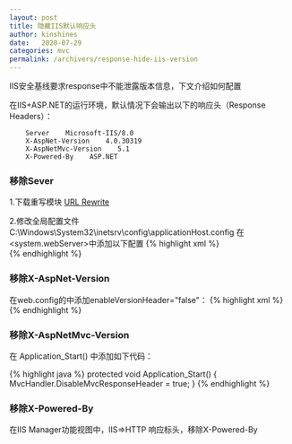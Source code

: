 ```yaml
---
layout: post
title: 隐藏IIS默认响应头
author: kinshines
date:   2020-07-29
categories: mvc
permalink: /archivers/response-hide-iis-version
---
```


<p class="lead">IIS安全基线要求response中不能泄露版本信息，下文介绍如何配置</p>
在IIS+ASP.NET的运行环境，默认情况下会输出以下的响应头（Response Headers）：

        Server    Microsoft-IIS/8.0
        X-AspNet-Version    4.0.30319
        X-AspNetMvc-Version    5.1
        X-Powered-By    ASP.NET

### 移除Sever
1.下载重写模块
[URL Rewrite](https://www.iis.net/downloads/microsoft/url-rewrite)

2.修改全局配置文件 C:\Windows\System32\inetsrv\config\applicationHost.config
在<system.webServer>中添加以下配置
{% highlight xml %}
    <rewrite>
        <allowedServerVariables>
            <add name="REMOTE_ADDR" />
        </allowedServerVariables>            
        <outboundRules>
            <rule name="REMOVE_RESPONSE_SERVER">
                <match serverVariable="RESPONSE_SERVER" pattern=".*" />
                <action type="Rewrite" />
            </rule>
        </outboundRules>
    </rewrite>
{% endhighlight %}

### 移除X-AspNet-Version

在web.config的<httpRuntime>中添加enableVersionHeader="false"：
{% highlight xml %}
<httpRuntime enableVersionHeader="false" />
{% endhighlight %}

### 移除X-AspNetMvc-Version

在 Application_Start() 中添加如下代码：

{% highlight java %}
protected void Application_Start()
{
    MvcHandler.DisableMvcResponseHeader = true;
}
{% endhighlight %}

### 移除X-Powered-By
在IIS Manager功能视图中，IIS=>HTTP 响应标头，移除X-Powered-By
